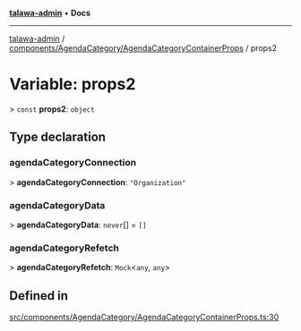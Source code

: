 [**talawa-admin**](../../../../README.md) • **Docs**

***

[talawa-admin](../../../../modules.md) / [components/AgendaCategory/AgendaCategoryContainerProps](../README.md) / props2

# Variable: props2

\> `const` **props2**: `object`

## Type declaration

### agendaCategoryConnection

\> **agendaCategoryConnection**: `"Organization"`

### agendaCategoryData

\> **agendaCategoryData**: `never`[] = `[]`

### agendaCategoryRefetch

\> **agendaCategoryRefetch**: `Mock`\<`any`, `any`\>

## Defined in

[src/components/AgendaCategory/AgendaCategoryContainerProps.ts:30](https://github.com/PalisadoesFoundation/talawa-admin/blob/9dd5d7fd647f8a7c9e1c1e14bf645b71b32c51c2/src/components/AgendaCategory/AgendaCategoryContainerProps.ts#L30)
